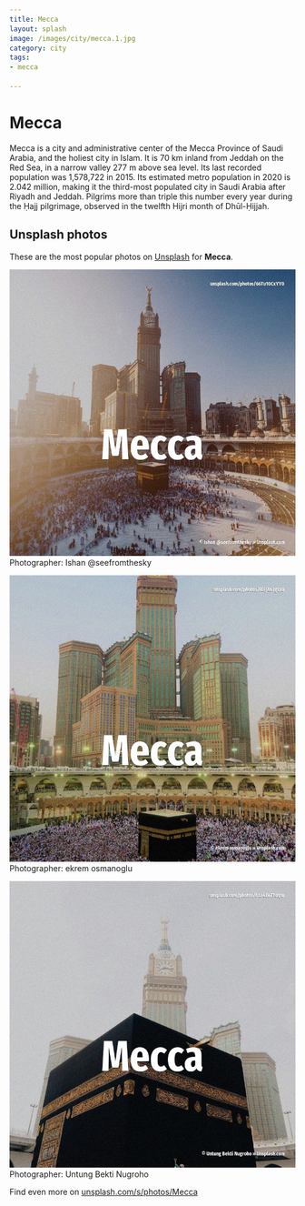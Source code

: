 ```yaml
---
title: Mecca
layout: splash
image: /images/city/mecca.1.jpg
category: city
tags:
- mecca

---
```

# Mecca

Mecca  is a city and administrative center of the Mecca Province of Saudi Arabia, and the holiest  city in Islam. It is 70 km  inland from Jeddah on the Red Sea, in a narrow valley 277 m  above sea level. Its last recorded population was 1,578,722 in 2015. Its estimated metro population in 2020 is 2.042 million, making it the third-most populated city in  Saudi Arabia after Riyadh and Jeddah. Pilgrims more than triple this number every year during the Ḥajj pilgrimage, observed in the  twelfth Hijri month of Dhūl-Ḥijjah. 

 
## Unsplash photos
These are the most popular photos on [Unsplash](https://unsplash.com) for **Mecca**.
 
![Mecca](/images/city/mecca.1.jpg)
Photographer:  Ishan @seefromthesky
 
![Mecca](/images/city/mecca.2.jpg)
Photographer:  ekrem osmanoglu
 
![Mecca](/images/city/mecca.3.jpg)
Photographer:  Untung Bekti Nugroho
 
Find even more on [unsplash.com/s/photos/Mecca](https://unsplash.com/s/photos/Mecca)
 
